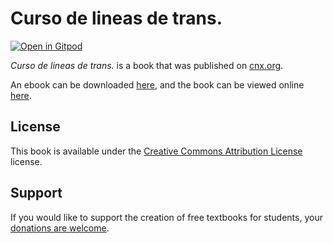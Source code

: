 # Curso de lineas de trans.

[![Open in Gitpod](https://gitpod.io/button/open-in-gitpod.svg)](https://gitpod.io/from-referrer/)

_Curso de lineas de trans._ is a book that was published on [cnx.org](https://cnx.org/).

An ebook can be downloaded [here](https://github.com/cnx-user-books/cnxbook-curso-de-lineas-de-trans/releases/latest), and the book can be viewed online [here](https://github.com/cnx-user-books/cnxbook-curso-de-lineas-de-trans/releases/latest).

## License
This book is available under the [Creative Commons Attribution License](./LICENSE) license.

## Support
If you would like to support the creation of free textbooks for students, your [donations are welcome](https://riceconnect.rice.edu/donation/support-openstax-banner).
